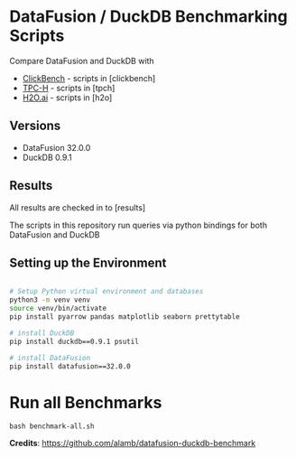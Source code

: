 # DataFusion / DuckDB Benchmarking Scripts

Compare DataFusion and DuckDB with
* [ClickBench](https://benchmark.clickhouse.com) - scripts in [clickbench]
* [TPC-H](https://www.tpc.org/tpch/default5.asp) - scripts in [tpch]
* [H2O.ai](https://h2oai.github.io/db-benchmark/) - scripts in [h2o]

## Versions
* DataFusion 32.0.0
* DuckDB 0.9.1

## Results
All results are checked in to [results]

The scripts in this repository run queries via python bindings for both DataFusion and DuckDB

## Setting up the Environment

```bash

# Setup Python virtual environment and databases
python3 -m venv venv
source venv/bin/activate
pip install pyarrow pandas matplotlib seaborn prettytable

# install DuckDB
pip install duckdb==0.9.1 psutil

# install DataFusion
pip install datafusion==32.0.0

```

# Run all Benchmarks

```
bash benchmark-all.sh
```


**Credits**: https://github.com/alamb/datafusion-duckdb-benchmark
